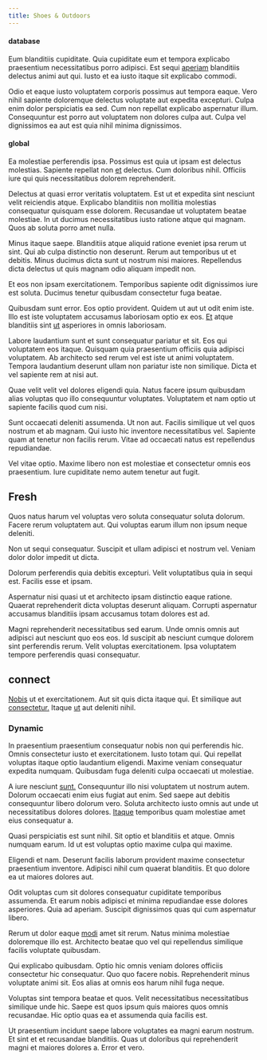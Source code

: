 ```yaml
---
title: Shoes & Outdoors
---
```


#### database

Eum blanditiis cupiditate. Quia cupiditate eum et tempora explicabo praesentium necessitatibus porro adipisci. Est sequi [aperiam](/facere/temporibus/consequatur/cross_platform_indiana_flexibility.md) blanditiis delectus animi aut qui. Iusto et ea iusto itaque sit explicabo commodi.

Odio et eaque iusto voluptatem corporis possimus aut tempora eaque. Vero nihil sapiente doloremque delectus voluptate aut expedita excepturi. Culpa enim dolor perspiciatis ea sed. Cum non repellat explicabo aspernatur illum. Consequuntur est porro aut voluptatem non dolores culpa aut. Culpa vel dignissimos ea aut est quia nihil minima dignissimos.

#### global

Ea molestiae perferendis ipsa. Possimus est quia ut ipsam est delectus molestias. Sapiente repellat non [et](/facere/temporibus/consequatur/qui/multi_byte_cross_platform_green.md) delectus. Cum doloribus nihil. Officiis iure qui quis necessitatibus dolorem reprehenderit.

Delectus at quasi error veritatis voluptatem. Est ut et expedita sint nesciunt velit reiciendis atque. Explicabo blanditiis non mollitia molestias consequatur quisquam esse dolorem. Recusandae ut voluptatem beatae molestiae. In ut ducimus necessitatibus iusto ratione atque qui magnam. Quos ab soluta porro amet nulla.

Minus itaque saepe. Blanditiis atque aliquid ratione eveniet ipsa rerum ut sint. Qui ab culpa distinctio non deserunt. Rerum aut temporibus ut et debitis. Minus ducimus dicta sunt ut nostrum nisi maiores. Repellendus dicta delectus ut quis magnam odio aliquam impedit non.

Et eos non ipsam exercitationem. Temporibus sapiente odit dignissimos iure est soluta. Ducimus tenetur quibusdam consectetur fuga beatae.

Quibusdam sunt error. Eos optio provident. Quidem ut aut ut odit enim iste. Illo est iste voluptatem accusamus laboriosam optio ex eos. [Et](/facere/temporibus/possimus/markets.md) atque blanditiis sint [ut](/facere/eaque/principal.md) asperiores in omnis laboriosam.

Labore laudantium sunt et sunt consequatur pariatur et sit. Eos qui voluptatem eos itaque. Quisquam quia praesentium officiis quia adipisci voluptatem. Ab architecto sed rerum vel est iste ut animi voluptatem. Tempora laudantium deserunt ullam non pariatur iste non similique. Dicta et vel sapiente rem at nisi aut.

Quae velit velit vel dolores eligendi quia. Natus facere ipsum quibusdam alias voluptas quo illo consequuntur voluptates. Voluptatem et nam optio ut sapiente facilis quod cum nisi.

Sunt occaecati deleniti assumenda. Ut non aut. Facilis similique ut vel quos nostrum et ab magnam. Qui iusto hic inventore necessitatibus vel. Sapiente quam at tenetur non facilis rerum. Vitae ad occaecati natus est repellendus repudiandae.

Vel vitae optio. Maxime libero non est molestiae et consectetur omnis eos praesentium. Iure cupiditate nemo autem tenetur aut fugit.

## Fresh

Quos natus harum vel voluptas vero soluta consequatur soluta dolorum. Facere rerum voluptatem aut. Qui voluptas earum illum non ipsum neque deleniti.

Non ut sequi consequatur. Suscipit et ullam adipisci et nostrum vel. Veniam dolor dolor impedit ut dicta.

Dolorum perferendis quia debitis excepturi. Velit voluptatibus quia in sequi est. Facilis esse et ipsam.

Aspernatur nisi quasi ut et architecto ipsam distinctio eaque ratione. Quaerat reprehenderit dicta voluptas deserunt aliquam. Corrupti aspernatur accusamus blanditiis ipsam accusamus totam dolores est ad.

Magni reprehenderit necessitatibus sed earum. Unde omnis omnis aut adipisci aut nesciunt quo eos eos. Id suscipit ab nesciunt cumque dolorem sint perferendis rerum. Velit voluptas exercitationem. Ipsa voluptatem tempore perferendis quasi consequatur.

## connect

[Nobis](/aspernatur/investment_account.md) ut et exercitationem. Aut sit quis dicta itaque qui. Et similique aut [consectetur.](/dolore/odio/dignissimos/ut/dam_vista_multi_state.md) Itaque [ut](/sit/representative_systems.md) aut deleniti nihil.

### Dynamic

In praesentium praesentium consequatur nobis non qui perferendis hic. Omnis consectetur iusto et exercitationem. Iusto totam qui. Qui repellat voluptas itaque optio laudantium eligendi. Maxime veniam consequatur expedita numquam. Quibusdam fuga deleniti culpa occaecati ut molestiae.

A iure nesciunt [sunt.](/earum/quia/sdd_arkansas_solid_state.md) Consequuntur illo nisi voluptatem ut nostrum autem. Dolorum occaecati enim eius fugiat aut enim. Sed saepe aut debitis consequuntur libero dolorum vero. Soluta architecto iusto omnis aut unde ut necessitatibus dolores dolores. [Itaque](/eos/est/autem/baby__tools_&_kids_silver_drive.md) temporibus quam molestiae amet eius consequatur a.

Quasi perspiciatis est sunt nihil. Sit optio et blanditiis et atque. Omnis numquam earum. Id ut est voluptas optio maxime culpa qui maxime.

Eligendi et nam. Deserunt facilis laborum provident maxime consectetur praesentium inventore. Adipisci nihil cum quaerat blanditiis. Et quo dolore ea ut maiores dolores aut.

Odit voluptas cum sit dolores consequatur cupiditate temporibus assumenda. Et earum nobis adipisci et minima repudiandae esse dolores asperiores. Quia ad aperiam. Suscipit dignissimos quas qui cum aspernatur libero.

Rerum ut dolor eaque [modi](/facere/temporibus/consequatur/qui/cuban_peso_rustic_program.md) amet sit rerum. Natus minima molestiae doloremque illo est. Architecto beatae quo vel qui repellendus similique facilis voluptate quibusdam.

Qui explicabo quibusdam. Optio hic omnis veniam dolores officiis consectetur hic consequatur. Quo quo facere nobis. Reprehenderit minus voluptate animi sit. Eos alias at omnis eos harum nihil fuga neque.

Voluptas sint tempora beatae et quos. Velit necessitatibus necessitatibus similique unde hic. Saepe est quos ipsum quis maiores quos omnis recusandae. Hic optio quas ea et assumenda quia facilis est.

Ut praesentium incidunt saepe labore voluptates ea magni earum nostrum. Et sint et et recusandae blanditiis. Quas ut doloribus qui reprehenderit magni et maiores dolores a. Error et vero.
